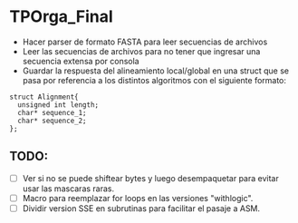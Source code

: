 # TPOrga_Final

* Hacer parser de formato FASTA para leer secuencias de archivos
* Leer las secuencias de archivos para no tener que ingresar una secuencia extensa por consola
* Guardar la respuesta del alineamiento local/global en una struct que se pasa por referencia a los distintos algoritmos con el siguiente formato: 
~~~~
struct Alignment{
  unsigned int length;
  char* sequence_1;
  char* sequence_2;
};
~~~~

## TODO:

- [ ] Ver si no se puede shiftear bytes y luego desempaquetar para evitar usar las mascaras raras.
- [ ] Macro para reemplazar for loops en las versiones "withlogic".
- [ ] Dividir version SSE en subrutinas para facilitar el pasaje a ASM.